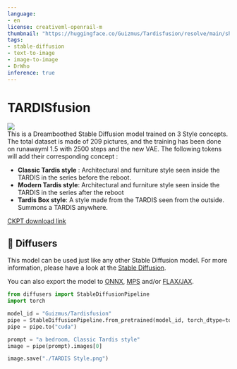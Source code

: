 ```yaml
---
language:
- en
license: creativeml-openrail-m
thumbnail: "https://huggingface.co/Guizmus/Tardisfusion/resolve/main/showcase.jpg"
tags:
- stable-diffusion
- text-to-image
- image-to-image
- DrWho
inference: true
---
```


# TARDISfusion
<p>
	<img src="https://huggingface.co/Guizmus/Tardisfusion/raw/main/showcase.jpg"/><br/>
	This is a Dreamboothed Stable Diffusion model trained on 3 Style concepts.<br/>
	The total dataset is made of 209 pictures, and the training has been done on runawayml 1.5 with 2500 steps and the new VAE.
	The following tokens will add their corresponding concept :<br/>
	<ul>
		<li><b>Classic Tardis style</b> : Architectural and furniture style seen inside the TARDIS in the series before the reboot.</li>
		<li><b>Modern Tardis style</b>: Architectural and furniture style seen inside the TARDIS in the series after the reboot</li>
		<li><b>Tardis Box style</b>: A style made from the TARDIS seen from the outside. Summons a TARDIS anywhere.</li>
	</ul>
</p>

[CKPT download link](https://huggingface.co/Guizmus/Tardisfusion/resolve/main/Tardisfusion-v2.ckpt)

## 🧨 Diffusers

This model can be used just like any other Stable Diffusion model. For more information,
please have a look at the [Stable Diffusion](https://huggingface.co/docs/diffusers/api/pipelines/stable_diffusion).

You can also export the model to [ONNX](https://huggingface.co/docs/diffusers/optimization/onnx), [MPS](https://huggingface.co/docs/diffusers/optimization/mps) and/or [FLAX/JAX]().

```python
from diffusers import StableDiffusionPipeline
import torch

model_id = "Guizmus/Tardisfusion"
pipe = StableDiffusionPipeline.from_pretrained(model_id, torch_dtype=torch.float16)
pipe = pipe.to("cuda")

prompt = "a bedroom, Classic Tardis style"
image = pipe(prompt).images[0]

image.save("./TARDIS Style.png")
```

